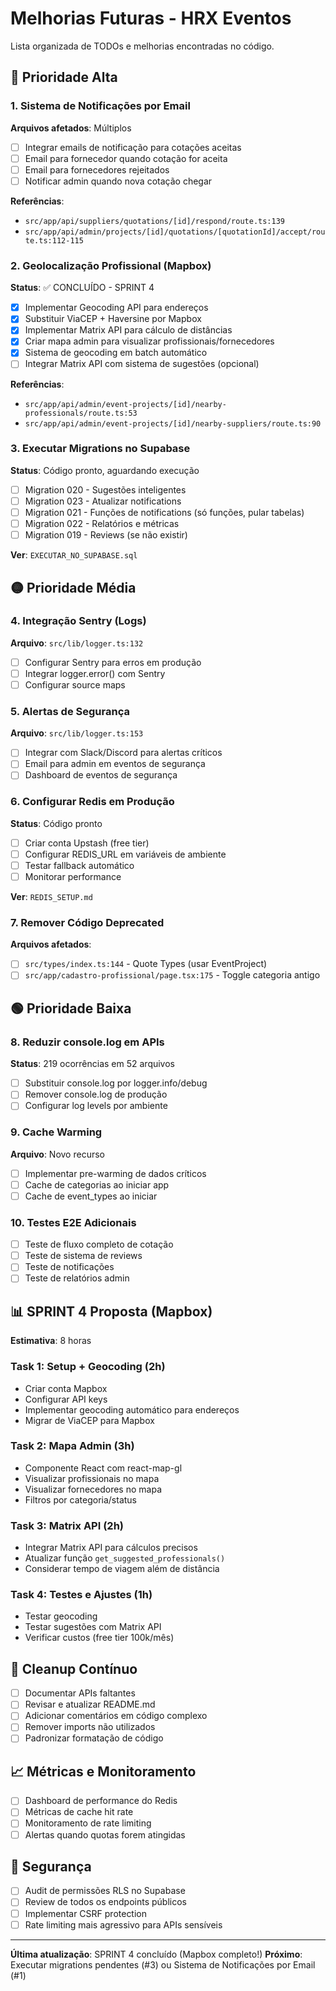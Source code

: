 # Melhorias Futuras - HRX Eventos

Lista organizada de TODOs e melhorias encontradas no código.

## 🔴 Prioridade Alta

### 1. Sistema de Notificações por Email
**Arquivos afetados**: Múltiplos
- [ ] Integrar emails de notificação para cotações aceitas
- [ ] Email para fornecedor quando cotação for aceita
- [ ] Email para fornecedores rejeitados
- [ ] Notificar admin quando nova cotação chegar

**Referências**:
- `src/app/api/suppliers/quotations/[id]/respond/route.ts:139`
- `src/app/api/admin/projects/[id]/quotations/[quotationId]/accept/route.ts:112-115`

### 2. Geolocalização Profissional (Mapbox)
**Status**: ✅ CONCLUÍDO - SPRINT 4
- [x] Implementar Geocoding API para endereços
- [x] Substituir ViaCEP + Haversine por Mapbox
- [x] Implementar Matrix API para cálculo de distâncias
- [x] Criar mapa admin para visualizar profissionais/fornecedores
- [x] Sistema de geocoding em batch automático
- [ ] Integrar Matrix API com sistema de sugestões (opcional)

**Referências**:
- `src/app/api/admin/event-projects/[id]/nearby-professionals/route.ts:53`
- `src/app/api/admin/event-projects/[id]/nearby-suppliers/route.ts:90`

### 3. Executar Migrations no Supabase
**Status**: Código pronto, aguardando execução
- [ ] Migration 020 - Sugestões inteligentes
- [ ] Migration 023 - Atualizar notifications
- [ ] Migration 021 - Funções de notifications (só funções, pular tabelas)
- [ ] Migration 022 - Relatórios e métricas
- [ ] Migration 019 - Reviews (se não existir)

**Ver**: `EXECUTAR_NO_SUPABASE.sql`

## 🟡 Prioridade Média

### 4. Integração Sentry (Logs)
**Arquivo**: `src/lib/logger.ts:132`
- [ ] Configurar Sentry para erros em produção
- [ ] Integrar logger.error() com Sentry
- [ ] Configurar source maps

### 5. Alertas de Segurança
**Arquivo**: `src/lib/logger.ts:153`
- [ ] Integrar com Slack/Discord para alertas críticos
- [ ] Email para admin em eventos de segurança
- [ ] Dashboard de eventos de segurança

### 6. Configurar Redis em Produção
**Status**: Código pronto
- [ ] Criar conta Upstash (free tier)
- [ ] Configurar REDIS_URL em variáveis de ambiente
- [ ] Testar fallback automático
- [ ] Monitorar performance

**Ver**: `REDIS_SETUP.md`

### 7. Remover Código Deprecated
**Arquivos afetados**:
- [ ] `src/types/index.ts:144` - Quote Types (usar EventProject)
- [ ] `src/app/cadastro-profissional/page.tsx:175` - Toggle categoria antigo

## 🟢 Prioridade Baixa

### 8. Reduzir console.log em APIs
**Status**: 219 ocorrências em 52 arquivos
- [ ] Substituir console.log por logger.info/debug
- [ ] Remover console.log de produção
- [ ] Configurar log levels por ambiente

### 9. Cache Warming
**Arquivo**: Novo recurso
- [ ] Implementar pre-warming de dados críticos
- [ ] Cache de categorias ao iniciar app
- [ ] Cache de event_types ao iniciar

### 10. Testes E2E Adicionais
- [ ] Teste de fluxo completo de cotação
- [ ] Teste de sistema de reviews
- [ ] Teste de notificações
- [ ] Teste de relatórios admin

## 📊 SPRINT 4 Proposta (Mapbox)

**Estimativa**: 8 horas

### Task 1: Setup + Geocoding (2h)
- Criar conta Mapbox
- Configurar API keys
- Implementar geocoding automático para endereços
- Migrar de ViaCEP para Mapbox

### Task 2: Mapa Admin (3h)
- Componente React com react-map-gl
- Visualizar profissionais no mapa
- Visualizar fornecedores no mapa
- Filtros por categoria/status

### Task 3: Matrix API (2h)
- Integrar Matrix API para cálculos precisos
- Atualizar função `get_suggested_professionals()`
- Considerar tempo de viagem além de distância

### Task 4: Testes e Ajustes (1h)
- Testar geocoding
- Testar sugestões com Matrix API
- Verificar custos (free tier 100k/mês)

## 🧹 Cleanup Contínuo

- [ ] Documentar APIs faltantes
- [ ] Revisar e atualizar README.md
- [ ] Adicionar comentários em código complexo
- [ ] Remover imports não utilizados
- [ ] Padronizar formatação de código

## 📈 Métricas e Monitoramento

- [ ] Dashboard de performance do Redis
- [ ] Métricas de cache hit rate
- [ ] Monitoramento de rate limiting
- [ ] Alertas quando quotas forem atingidas

## 🔐 Segurança

- [ ] Audit de permissões RLS no Supabase
- [ ] Review de todos os endpoints públicos
- [ ] Implementar CSRF protection
- [ ] Rate limiting mais agressivo para APIs sensíveis

---

**Última atualização**: SPRINT 4 concluído (Mapbox completo!)
**Próximo**: Executar migrations pendentes (#3) ou Sistema de Notificações por Email (#1)
